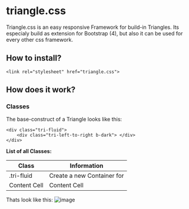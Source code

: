 # triangle.css
Triangle.css is an easy responsive Framework for build-in Triangles. Its especialy build as extension for Bootstrap (4), but also it can be used for every other css framework. 

## How to install?
```
<link rel="stylesheet" href="triangle.css">
```

## How does it work?

### Classes
The base-construct of a Triangle looks like this:
```
<div class="tri-fluid">
    <div class="tri-left-to-right b-dark"> </div>
</div>
```
**List of all Classes:**

| **Class**     | **Information** |
| ------------- | --------------- |
| .tri-fluid    | Create a new Container for   |
| Content Cell  | Content Cell  |

Thats look like this:
![image](http://url/to/img.png)
